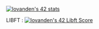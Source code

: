 [![lovanden's 42 stats](https://badge42.vercel.app/api/v2/clbtc0fal02110fl5rfuffvkn/stats?cursusId=21&coalitionId=53)](https://github.com/JaeSeoKim/badge42)

LIBFT : [![lovanden's 42 Libft Score](https://badge42.vercel.app/api/v2/clbtc0fal02110fl5rfuffvkn/project/2817632)](https://github.com/JaeSeoKim/badge42)
